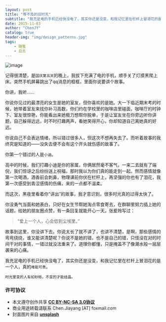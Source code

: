 ```yaml
---
layout: post
title: "等不及的旧时光"
subtitle: "我充足电的手机已经快没电了，其实你还是没变，和我记忆里在栏杆上冒泪花的是一个人，真的难能可贵"
date: 2015-11-03
author: "ChenJY"
catalog: true
header-img: "img/design_patterns.jpg"
tags: 
    - 随笔
    - 日志
---
```


![image](http://o9oomuync.bkt.clouddn.com/716760859261034685.jpg)

记得很清楚，是`国庆第五天`的晚上，我拔下充满了电的手机，顺手关了灯摸黑爬上床。突然手机屏幕跳出了qq消息的框框，里面你说要讲个故事。

你讲，我听……

你说你见过的最漂亮的女生是她的室友，但你喜欢的是她。大一下临近期末考的时候，她带着室友来找你补习高数，你们约在学校里的咖啡店里碰面，咖啡厅的时钟下、室友很惊艳，你能看出来她极力想帮你脱单，于是让室友坐在你旁边听你讲题，自己躲得远远，时不时打趣两声，看她笑得开心，你却知道自己离她真的好远。

你说自己不会表达情绪，所以错过很多人，但这次不想再失去了。而听着故事的我终究是知道的——没失去便不会有这个开头就伤感的故事了。

你第一个错过的人是`小迪`。

高中的时候，我们打趣小迪是你的家属，你俩居然毫不客气，一来二去就有了端倪，我们惊讶之后纷纷送上祝福，那时我以为你们真的能走到一起。然而感情就像第一次喝酒，酒香前会刺鼻，物理课前你伏在栏杆上，再坚强的你也有了泪花，我第一次感受到青涩感情的伤痛，来的一点都不温柔。

而这次，黑夜里看着你“讲出”的故事，我才意识到，很多时光真的过得太快了。

你没勇气当面和她表白，只好在女生节帮她淘点零食寄去，在群聊里努力插上她的话题，给她的朋友圈点赞，有一条回复就能开心一天。张爱玲写过：

> “爱上一个人，心会低到尘埃里。”

故事到这里，你没讲下去。你说太长了就不讲了，也讲不清楚，是啊，那些感情的弯弯绕绕，谁又能讲清楚呢？你说不是她的错，也不是自己的错，只怪没在对的时间干对的事情，一错过就没法重来了。道理你都懂，只是掩盖不了像潮水般一层层袭来的心痛。

我充足电的手机已经快没电了，其实你还是没变，和我记忆里在栏杆上冒泪花的是一个人，真的`难能可贵`。

`时光里变的人有如砂砾，不变的才能结晶。`

### 许可协议
* 本文遵守创作共享 <a href="https://creativecommons.org/licenses/by-nc-sa/3.0/cn/" target="_blank"><b>CC BY-NC-SA 3.0协议</b></a>
* 商业用途转载请联系 Chen.Jiayang [AT] foxmail.com
* 封面图片来自 <a href="https://unsplash.com/" target="_blank"><b> unsplash </b></a>